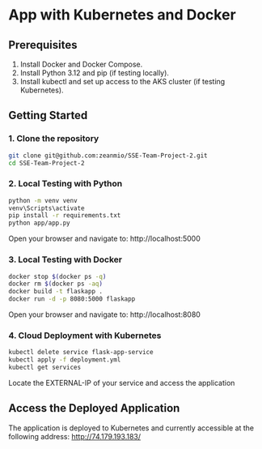 # App with Kubernetes and Docker

## Prerequisites
1. Install Docker and Docker Compose.
2. Install Python 3.12 and pip (if testing locally).
3. Install kubectl and set up access to the AKS cluster (if testing Kubernetes).

## Getting Started
### 1. Clone the repository
```bash
git clone git@github.com:zeanmio/SSE-Team-Project-2.git
cd SSE-Team-Project-2
```

### 2. Local Testing with Python
```bash
python -m venv venv
venv\Scripts\activate
pip install -r requirements.txt
python app/app.py
```
Open your browser and navigate to: http://localhost:5000

### 3. Local Testing with Docker
```bash
docker stop $(docker ps -q)
docker rm $(docker ps -aq)
docker build -t flaskapp .
docker run -d -p 8080:5000 flaskapp
```
Open your browser and navigate to: http://localhost:8080

### 4. Cloud Deployment with Kubernetes
```bash
kubectl delete service flask-app-service
kubectl apply -f deployment.yml
kubectl get services
```
Locate the EXTERNAL-IP of your service and access the application

## Access the Deployed Application
The application is deployed to Kubernetes and currently accessible at the following address: http://74.179.193.183/
